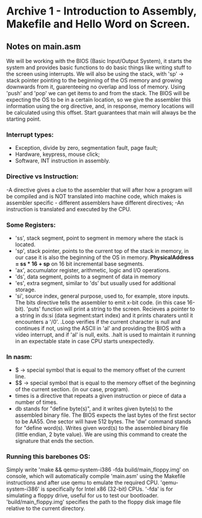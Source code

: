 # Archive 1 - Introduction to Assembly, Makefile and Hello Word on Screen.
## Notes on main.asm
We will be working with the BIOS (Basic Input/Output System), it starts the system and provides basic functions to do basic things like writing stuff to the screen using interrupts.
We will also be using the stack, with 'sp' -> stack pointer pointing to the beginning of the OS memory and growing downwards from it, guarenteeing no overlap and loss of memory. Using 'push' and 'pop' we can get items to and from the stack.
The BIOS will be expecting the OS to be in a certain location, so we give the assembler this information using the org directive, and, in response, memory locations will be calculated using this offset.
Start guarantees that main will always be the starting point.
### Interrupt types:
- Exception, divide by zero, segmentation fault, page fault;
- Hardware, keypress, mouse click;
- Software, INT instruction in assembly.
### Directive vs Instruction:
  -A directive gives a clue to the assembler that will after how a program will be compiled and is NOT translated into machine code, which makes is assembler specific - different assemblers have different directives;
  -An instruction is translated and executed by the CPU.
### Some Registers:
- 'ss', stack segment, point to segment in memory where the stack is located. 
- 'sp', stack pointer, points to the current top of the stack in memory, in our case it is also the beginning of the OS in memory. 
__PhysicalAddress = ss * 16 + sp__ on 16 bit incremental base segments.
- 'ax', accumulator register, arithmetic, logic and I/O operations.
- 'ds', data segment, points to a segment of data in memory
- 'es', extra segment, similar to 'ds' but usually used for additional storage.
- 'si', source index, general purpose, used to, for example, store inputs.
The bits directive tells the assembler to emit x-bit code. (in this case 16-bit).
'puts' function will print a string to the screen. Recieves a pointer to a string in ds:si (data segment:start index) and it prints charaters until it encounters a '/0'.
.Loop verifies if the current character is null and continues if not, using the ASCII in 'al' and providing the BIOS with a video interrupt, and if 'al' is null, exits.
.halt is used to maintain it running in an expectable state in case CPU starts unexpectedly.
### In nasm:
- $ -> special symbol that is equal to the memory offset of the current line.
- $$ -> special symbol that is equal to the memory offset of the beginning of the current section. (in our case, program).
- times is a directive that repeats a given instruction or piece of data a number of times.
- db stands for "define byte(s)", and it writes given byte(s) to the assembled binary file.
The BIOS expects the last bytes of the first sector to be AA55. One sector will have 512 bytes.
The 'dw' command stands for "define word(s). Writes given word(s) to the assembled binary file (little endian, 2 byte value). We are using this command to create the signature that ends the section.

### Running this barebones OS:
Simply write 'make && qemu-system-i386 -fda build/main_floppy.img' on console, which will automatically compile 'main.asm' using the Makefile instructions and after use qemu to emulate the required CPU. 'qemu-system-i386' is specifically for Intel x86 (32-bit) CPUs. '-fda' is for simulating a floppy drive, useful for us to test our bootloader. 'build/main_floppy.img' specifies the path to the floppy disk image file relative to the current directory.